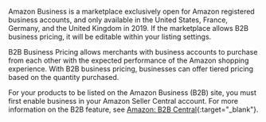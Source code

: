 
Amazon Business is a marketplace exclusively open for Amazon registered business accounts, and only available in the United States, France, Germany, and the United Kingdom in 2019. If the marketplace allows B2B business pricing, it will be editable within your listing settings.

B2B Business Pricing allows merchants with business accounts to purchase from each other with the expected performance of the Amazon shopping experience. With B2B business pricing, businesses can offer tiered pricing based on the quantity purchased.

For your products to be listed on the Amazon Business (B2B) site, you must first enable business in your Amazon Seller Central account. For more information on the B2B feature, see [Amazon: B2B Central][1]{:target="_blank"}.

[1]: https://sellercentral.amazon.com/gp/help/G202161480
